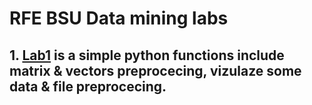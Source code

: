 # RFE BSU Data mining labs
## 1. [**Lab1**](/Lab1/) is a simple python functions include matrix & vectors preprocecing, vizulaze some data & file preprocecing.